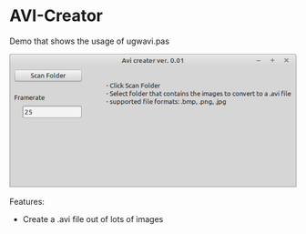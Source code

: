 # AVI-Creator

Demo that shows the usage of ugwavi.pas

![](preview.png)

Features:
- Create a .avi file out of lots of images